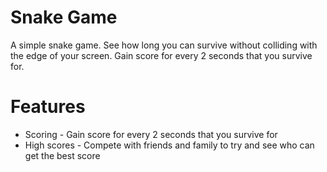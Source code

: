 # Snake Game
A simple snake game. See how long you can survive without colliding with the edge of your screen. 
Gain score for every 2 seconds that you survive for.

# Features
* Scoring - Gain score for every 2 seconds that you survive for
* High scores - Compete with friends and family to try and see who can get the best score

